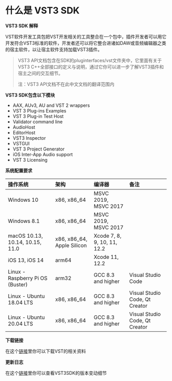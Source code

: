 # 什么是 VST3 SDK



 **VST3 SDK 解释**

VST软件开发工具包把VST开发相关的工具整合在一个包中，插件开发者可以用它开发符合VST3标准的软件，开发者还可以将它整合进诸如DAW或音频编辑器之类的宿主软件，以让宿主软件支持加载VST3插件。



> VST3 API文档包含在SDK的pluginterfaces/vst文件夹中，它里面有关于VST3 C++全部接口的定义与说明，通过它你可以进一步了解VST3插件和宿主之间的交互细节。
>
> 注：VST3 API文档不在此中文文档的翻译范围内



 **VST3 SDK包含以下模块**

- AAX, AUv3, AU and VST 2 wrappers
- VST 3 Plug-ins Examples
- VST 3 Plug-in Test Host
- Validator command line
- AudioHost
- EditorHost
- VST3 Inspector
- VSTGUI
- VST 3 Project Generator
- iOS Inter-App Audio support
- VST 3 Licensing



**系统配置要求**

| 操作系统                         | 架构                       | 编译器                      | 备注                           |
| :------------------------------- | :------------------------- | :-------------------------- | :----------------------------- |
| Windows 10                       | x86, x86_64                | MSVC 2019, MSVC 2017        |                                |
| Windows 8.1                      | x86, x86_64                | MSVC 2019, MSVC 2017        |                                |
| macOS 10.13, 10.14, 10.15, 11.0  | x86, x86_64, Apple Silicon | Xcode 7, 8, 9, 10, 11, 12.2 |                                |
| iOS 13, iOS 14                   | arm64                      | Xcode 11, 12.2              |                                |
| Linux - Raspberry Pi OS (Buster) | arm32                      | GCC 8.3 and higher          | Visual Studio Code             |
| Linux - Ubuntu 18.04 LTS         | x86, x86_64                | GCC 8.3 and higher          | Visual Studio Code, Qt Creator |
| Linux - Ubuntu 20.04 LTS         | x86, x86_64                | GCC 8.3 and higher          | Visual Studio Code, Qt Creator |



**下载链接**

在这个[链接](https://developer.steinberg.help/display/VST/VST+3+Links)里你可以下载VST的相关资料



**更新日志**

在这个[链接](https://developer.steinberg.help/display/VST/Change+History)里你可以查看VST3SDK的版本变动细节